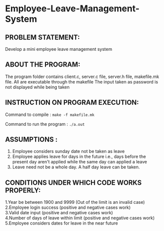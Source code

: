 # Employee-Leave-Management-System

## PROBLEM STATEMENT:

Develop a mini employee leave management system

## ABOUT THE PROGRAM:

The program folder contains client.c, server.c file, server.h file, makefile.mk file. All are executable through the makefile
The input taken as password is not displayed while being taken

## INSTRUCTION ON PROGRAM EXECUTION:

Command to compile : ```make -f makefile.mk```  <br/>

Command to run the program : ```./a.out```  <br/>


## ASSUMPTIONS :

1. Employee considers sunday date not be taken as leave  <br/>
2. Employee applies leave for days in the future i.e., days before the present day aren't applied while the same day can applied a leave  <br/>
3. Leave need not be a whole day. A half day leave can be taken.  <br/>

## CONDITIONS UNDER WHICH CODE WORKS PROPERLY:

1.Year be between 1900 and 9999 (Out of the limit is an invalid case)  <br/>
2.Employee login success (positive and negative cases work)  <br/>
3.Valid date input (positive and negative cases work)  <br/>
4.Number of days of leave within limit (positive and negative cases work)  <br/>
5.Employee considers dates for leave in the near future  <br/>
